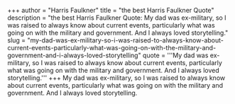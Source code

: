 +++
author = "Harris Faulkner"
title = "the best Harris Faulkner Quote"
description = "the best Harris Faulkner Quote: My dad was ex-military, so I was raised to always know about current events, particularly what was going on with the military and government. And I always loved storytelling."
slug = "my-dad-was-ex-military-so-i-was-raised-to-always-know-about-current-events-particularly-what-was-going-on-with-the-military-and-government-and-i-always-loved-storytelling"
quote = '''My dad was ex-military, so I was raised to always know about current events, particularly what was going on with the military and government. And I always loved storytelling.'''
+++
My dad was ex-military, so I was raised to always know about current events, particularly what was going on with the military and government. And I always loved storytelling.
